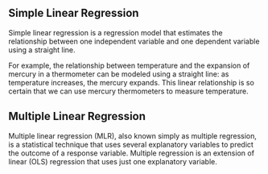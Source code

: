 ## Simple Linear Regression

Simple linear regression is a regression model that estimates the relationship between one independent variable and one dependent variable using a straight line.

For example, the relationship between temperature and the expansion of mercury in a thermometer can be modeled using a straight line: as temperature increases, the mercury expands. This linear relationship is so certain that we can use mercury thermometers to measure temperature.


## Multiple Linear Regression

Multiple linear regression (MLR), also known simply as multiple regression, is a statistical technique that uses several explanatory variables to predict the outcome of a response variable. Multiple regression is an extension of linear (OLS) regression that uses just one explanatory variable.